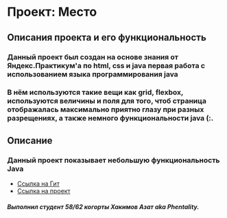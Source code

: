 # Проект: Место

## **Описания проекта и его функциональность**
### Данный проект был создан на основе знания от Яндекс.Практикум'а по html, css и java первая работа с использованием языка программирования java
### В нём используются такие вещи как grid, flexbox, используются величины и поля для того, чтоб страница отображалась максимально приятно глазу при разных разрещениях, а также немного функциональности java (:.

## **Описание**

### Данный проект показывает небольшую функциональность Java

* [Ссылка на Гит](https://github.com/Phentality/mesto)
* [Ссылка на проект](https://phentality.github.io/mesto/)

##### **Выполнил студент 58/62 когорты Хакимов Азат aka Phentality.**
